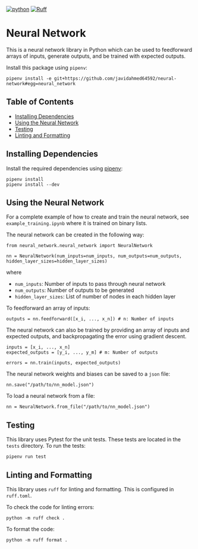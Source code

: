 [![python](https://img.shields.io/badge/Python-3.11-3776AB.svg?style=flat&logo=python&logoColor=ffd343)](https://docs.python.org/3.11/)
[![Ruff](https://img.shields.io/endpoint?url=https://raw.githubusercontent.com/astral-sh/ruff/main/assets/badge/v2.json)](https://github.com/astral-sh/ruff)
<!-- omit from toc -->
# Neural Network
This is a neural network library in Python which can be used to feedforward arrays of inputs, generate outputs, and be trained with expected outputs.

Install this package using `pipenv`:

```
pipenv install -e git+https://github.com/javidahmed64592/neural-network#egg=neural_network
```

<!-- omit from toc -->
## Table of Contents
- [Installing Dependencies](#installing-dependencies)
- [Using the Neural Network](#using-the-neural-network)
- [Testing](#testing)
- [Linting and Formatting](#linting-and-formatting)

## Installing Dependencies
Install the required dependencies using [pipenv](https://github.com/pypa/pipenv):

    pipenv install
    pipenv install --dev

## Using the Neural Network
For a complete example of how to create and train the neural network, see `example_training.ipynb` where it is trained on binary lists.


The neural network can be created in the following way:

```
from neural_network.neural_network import NeuralNetwork

nn = NeuralNetwork(num_inputs=num_inputs, num_outputs=num_outputs, hidden_layer_sizes=hidden_layer_sizes)
```

where

- `num_inputs`: Number of inputs to pass through neural network
- `num_outputs`: Number of outputs to be generated
- `hidden_layer_sizes`: List of number of nodes in each hidden layer

To feedforward an array of inputs:

```
outputs = nn.feedforward([x_i, ..., x_n]) # n: Number of inputs
```

The neural network can also be trained by providing an array of inputs and expected outputs, and backpropagating the error using gradient descent.

```
inputs = [x_i, ..., x_n]
expected_outputs = [y_i, ..., y_m] # m: Number of outputs

errors = nn.train(inputs, expected_outputs)
```

The neural network weights and biases can be saved to a `json` file:

```
nn.save("/path/to/nn_model.json")
```

To load a neural network from a file:

```
nn = NeuralNetwork.from_file("/path/to/nn_model.json")
```

## Testing
This library uses Pytest for the unit tests.
These tests are located in the `tests` directory.
To run the tests:

    pipenv run test

## Linting and Formatting
This library uses `ruff` for linting and formatting.
This is configured in `ruff.toml`.

To check the code for linting errors:

    python -m ruff check .

To format the code:

    python -m ruff format .
